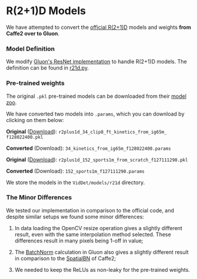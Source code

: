 # R(2+1)D Models
We have attempted to convert the [official R(2+1)D](https://github.com/facebookresearch/VMZ)
 models and weights **from Caffe2 over to Gluon**.

### Model Definition
We modify [Gluon's ResNet implementation](https://github.com/apache/incubator-mxnet/blob/master/python/mxnet/gluon/model_zoo/vision/resnet.py) 
to handle R(2+1)D models. The definition can 
be found in [r21d.py](r21d.py).

### Pre-trained weights
The original `.pkl` pre-trained models can be downloaded from their 
[model zoo](https://github.com/facebookresearch/VMZ/blob/master/tutorials/model_zoo.md).

We have converted two models into `.params`, which you can download by clicking on them below:

**Original** ([Download](https://www.dropbox.com/s/p81twy88kwrrcop/r2plus1d_34_clip8_ft_kinetics_from_ig65m_%20f128022400.pkl?dl=0)): 
`r2plus1d_34_clip8_ft_kinetics_from_ig65m_ f128022400.pkl` 
 
**Converted** (Download): `34_kinetics_from_ig65m_f128022400.params`


**Original** ([Download](https://www.dropbox.com/s/w5cdqeyqukuaqt7/r2plus1d_152_sports1m_from_scratch_f127111290.pkl?dl=0)): 
`r2plus1d_152_sports1m_from_scratch_f127111290.pkl` 

**Converted** (Download): `152_sports1m_f127111290.params`


We store the models in the `VidDet/models/r21d` directory.

### The Minor Differences
We tested our implementation in comparison to the official code, and despite similar setups 
we found some minor differences:
1. In data loading the OpenCV resize operation gives a slightly different result, even with 
the same interpolation method selected. These differences result in many pixels being 1-off 
in value;

2. The [BatchNorm](https://beta.mxnet.io/api/gluon/_autogen/mxnet.gluon.nn.BatchNorm.html) 
calculation in Gluon also gives a slightly different result in comparison to the 
[SpatialBN](https://caffe2.ai/docs/operators-catalogue.html#spatialbn) of Caffe2;

3. We needed to keep the ReLUs as non-leaky for the pre-trained weights.
